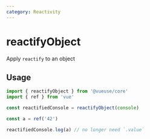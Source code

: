 ```yaml
---
category: Reactivity
---
```


# reactifyObject

Apply `reactify` to an object

## Usage

```ts twoslash
import { reactifyObject } from '@vueuse/core'
import { ref } from 'vue'

const reactifiedConsole = reactifyObject(console)

const a = ref('42')

reactifiedConsole.log(a) // no longer need `.value`
```

